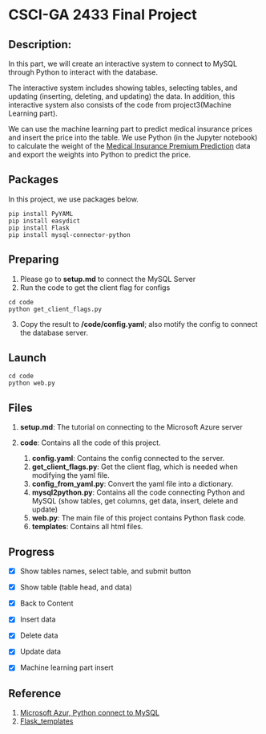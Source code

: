 # CSCI-GA 2433 Final Project

## Description:
In this part, we will create an interactive system to connect to MySQL through Python to interact with the database.

The interactive system includes showing tables, selecting tables, and updating (inserting, deleting, and updating) the data. In addition, this interactive system also consists of the code from project3(Machine Learning part).

We can use the machine learning part to predict medical insurance prices and insert the price into the table. We use Python (in the Jupyter notebook) to calculate the weight of the [Medical Insurance Premium Prediction](https://www.kaggle.com/datasets/tejashvi14/medical-insurance-premium-prediction) data and export the weights into Python to predict the price.

## Packages
In this project, we use packages below.
```
pip install PyYAML
pip install easydict
pip install Flask
pip install mysql-connector-python
```

## Preparing
1. Please go to **setup.md** to connect the MySQL Server
2. Run the code to get the client flag for configs
```
cd code
python get_client_flags.py
```
3. Copy the result to **/code/config.yaml**; also motify the config to connect the database server.

## Launch
```
cd code
python web.py
```

## Files
1. **setup.md**: The tutorial on connecting to the Microsoft Azure server
2. **code**: Contains all the code of this project.
    
    1) **config.yaml**: Contains the config connected to the server.
    2) **get_client_flags.py**: Get the client flag, which is needed when modifying the yaml file.
    3) **config_from_yaml.py**: Convert the yaml file into a dictionary.
    4) **mysql2python.py**: Contains all the code connecting Python and MySQL (show tables, get columns, get data, insert, delete and update)
    5) **web.py**: The main file of this project contains Python flask code.
    6) **templates**: Contains all html files.


## Progress
- [x] Show tables names, select table, and submit button

- [x] Show table (table head, and data)

- [x] Back to Content

- [x] Insert data

- [x] Delete data

- [x] Update data

- [x] Machine learning part insert

## Reference
1. [Microsoft Azur, Python connect to MySQL](https://learn.microsoft.com/en-us/azure/mysql/single-server/connect-python)
2. [Flask_templates](https://www.tutorialspoint.com/flask/flask_templates.htm)
